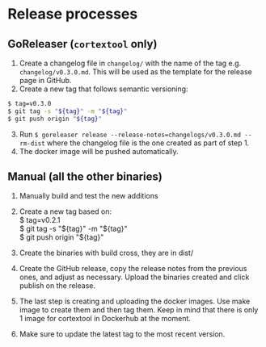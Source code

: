 # Release processes

## GoReleaser (`cortextool` only)

1. Create a changelog file in `changelog/` with the name of the tag e.g. `changelog/v0.3.0.md`. This will be used as the template for the release page in GitHub.
2. Create a new tag that follows semantic versioning:

```bash
$ tag=v0.3.0
$ git tag -s "${tag}" -m "${tag}"
$ git push origin "${tag}"
```

3. Run `$ goreleaser release --release-notes=changelogs/v0.3.0.md --rm-dist` where the changelog file is the one created as part of step 1.
4. The docker image will be pushed automatically.


## Manual (all the other binaries)

1. Manually build and test the new additions
2. Create a new tag based on:  
    $ tag=v0.2.1  
    $ git tag -s "${tag}" -m "${tag}"  
    $ git push origin "${tag}"  

3. Create the binaries with build cross, they are in dist/
4. Create the GitHub release, copy the release notes from the previous ones, and adjust as necessary. Upload the binaries created and click publish on the release.
5. The last step is creating and uploading the docker images. Use make image to create them and then tag them. Keep in mind that there is only 1 image for cortextool in Dockerhub at the moment.
6. Make sure to update the latest tag to the most recent version.
